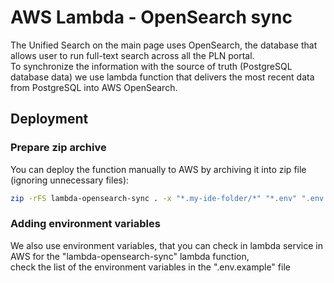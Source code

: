 # AWS Lambda - OpenSearch sync

The Unified Search on the main page uses OpenSearch, the database that allows user to run full-text search across all the PLN portal.  
To synchronize the information with the source of truth (PostgreSQL database data) we use lambda function that delivers the most recent data from PostgreSQL into AWS OpenSearch.

## Deployment

### Prepare zip archive
You can deploy the function manually to AWS by archiving it into zip file (ignoring unnecessary files):
```bash
zip -rFS lambda-opensearch-sync . -x "*.my-ide-folder/*" "*.env" ".env.*"
```

### Adding environment variables
We also use environment variables, that you can check in lambda service in AWS for the "lambda-opensearch-sync" lambda function,  
check the list of the environment variables in the ".env.example" file
